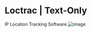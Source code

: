 # Loctrac | Text-Only
IP Location Tracking Software
![image](https://github.com/user-attachments/assets/a4932657-0ce7-4013-b58a-401c1d98a784)
